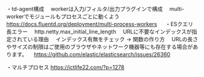 ・td-agent構成
　workerは入力/フィルタ/出力プラグインで構成
　multi-workerでモジュールもプロセスごとに動くよう
　https://docs.fluentd.org/deployment/multi-process-workers
　
・ESクエリ長エラー
　http.netty.max_initial_line_length
　URLに不要なインデックスが指定されている理由
　インデックス有無をチェック → 関数の作り方
　URLの長さやサイズの制限はご使用のブラウザやネットワーク機器等にも存在する場合があります。
　https://github.com/elastic/elasticsearch/issues/26360
 
 ・マルチプロセス
 https://ictlife22.com/?p=1278
 
